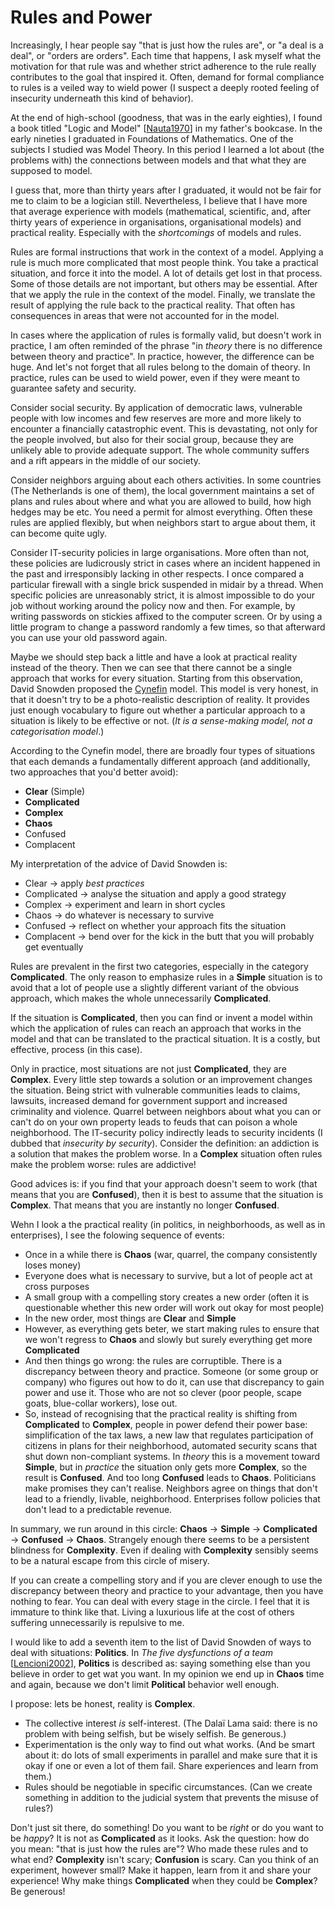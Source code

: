 # Rules and Power

Increasingly, I hear people say "that is just how the rules are", or "a deal is a deal", or "orders are orders". Each time that happens, I ask myself what the motivation for that rule was and whether strict adherence to the rule really contributes to the goal that inspired it. Often, demand for formal compliance to rules is a veiled way to wield power (I suspect a deeply rooted feeling of insecurity underneath this kind of behavior).

At the end of high-school (goodness, that was in the early eighties), I found a book titled "Logic and Model" [[Nauta1970](#!bib@bibliography.json)] in my father's bookcase. In the early nineties I graduated in Foundations of Mathematics. One of the subjects I studied was Model Theory. In this period I learned a lot about (the problems with) the connections between models and that what they are supposed to model.

I guess that, more than thirty years after I graduated, it would not be fair for me to claim to be a logician still. Nevertheless, I believe that I have more that average experience with models (mathematical, scientific, and, after thirty years of experience in organisations, organisational models) and practical reality. Especially with the *shortcomings* of models and rules.

Rules are formal instructions that work in the context of a model. Applying a rule is much more complicated that most people think. You take a practical situation, and force it into the model. A lot of details get lost in that process. Some of those details are not important, but others may be essential. After that we apply the rule in the context of the model. Finally, we translate the result of applying the rule back to the practical reality. That often has consequences in areas that were not accounted for in the model.

In cases where the application of rules is formally valid, but doesn't work in practice, I am often reminded of the phrase "in *theory* there is no difference between theory and practice". In practice, however, the difference can be huge. And let's not forget that all rules belong to the domain of theory. In practice, rules can be used to wield power, even if they were meant to guarantee safety and security.

Consider social security. By application of democratic laws, vulnerable people with low incomes and few reserves are more and more likely to encounter a financially catastrophic event. This is devastating, not only for the people involved, but also for their social group, because they are unlikely able to provide adequate support. The whole community suffers and a rift appears in the middle of our society.

Consider neighbors arguing about each others activities. In some countries (The Netherlands is one of them), the local government maintains a set of plans and rules about where and what you are allowed to build, how high hedges may be etc. You need a permit for almost everything. Often these rules are applied flexibly, but when neighbors start to argue about them, it can become quite ugly.

Consider IT-security policies in large organisations. More often than not, these policies are ludicrously strict in cases where an incident happened in the past and irresponsibly lacking in other respects. I once compared a particular firewall with a single brick suspended in midair by a thread. When specific policies are unreasonably strict, it is almost impossible to do your job without working around the policy now and then. For example, by writing passwords on stickies affixed to the computer screen. Or by using a little program to change a password randomly a few times, so that afterward you can use your old password again.

Maybe we should step back a little and have a look at practical reality instead of the theory. Then we can see that there cannot be a single approach that works for every situation. Starting from this observation, David Snowden proposed the [Cynefin](https://www.youtube.com/watch?v=N7oz366X0-8&t=140s) model. This model is very honest, in that it doesn't try to be a photo-realistic description of reality. It provides just enough vocabulary to figure out whether a particular approach to a situation is likely to be effective or not. (*It is a sense-making model, not a categorisation model*.)

According to the Cynefin model, there are broadly four types of situations that each demands a fundamentally different approach (and additionally, two approaches that you'd better avoid):

* **Clear** (Simple)
* **Complicated**
* **Complex**
* **Chaos**
* Confused
* Complacent

My interpretation of the advice of David Snowden is:

* Clear → apply *best practices*
* Complicated → analyse the situation and apply a good strategy
* Complex → experiment and learn in short cycles
* Chaos → do whatever is necessary to survive
* Confused → reflect on whether your approach fits the situation
* Complacent → bend over for the kick in the butt that you will probably get eventually

Rules are prevalent in the first two categories, especially in the category **Complicated**. The only reason to emphasize rules in a **Simple** situation is to avoid that a lot of people use a slightly different variant of the obvious approach, which makes the whole unnecessarily **Complicated**.

If the situation is **Complicated**, then you can find or invent a model within which the application of rules can reach an approach that works in the model and that can be translated to the practical situation. It is a costly, but effective, process (in this case).

Only in practice, most situations are not just **Complicated**, they are **Complex**. Every little step towards a solution or an improvement changes the situation. Being strict with vulnerable communities leads to claims, lawsuits, increased demand for government support and increased criminality and violence. Quarrel between neighbors about what you can or can't do on your own property leads to feuds that can poison a whole neighborhood. The IT-security policy indirectly leads to security incidents (I dubbed that *insecurity by security*). Consider the definition: an addiction is a solution that makes the problem worse. In a **Complex** situation often rules make the problem worse: rules are addictive!

Good advices is: if you find that your approach doesn't seem to work (that means that you are **Confused**), then it is best to assume that the situation is **Complex**. That means that you are instantly no longer **Confused**.

Wehn I look a the practical reality (in politics, in neighborhoods, as well as in enterprises), I see the folowing sequence of events:

* Once in a while there is **Chaos** (war, quarrel, the company consistently loses money)
* Everyone does what is necessary to survive, but a lot of people act at cross purposes
* A small group with a compelling story creates a new order (often it is questionable whether this new order will work out okay for most people)
* In the new order, most things are **Clear** and **Simple**
* However, as everything gets beter, we start making rules to ensure that we won't regress to **Chaos** and slowly but surely everything get more **Complicated**
* And then things go wrong: the rules are corruptible. There is a discrepancy between theory and practice. Someone (or some group or company) who figures out how to do it, can use that discrepancy to gain power and use it. Those who are not so clever (poor people, scape goats, blue-collar workers), lose out.
* So, instead of recognising that the practical reality is shifting from **Complicated** to **Complex**, people in power defend their power base: simplification of the tax laws, a new law that regulates participation of citizens in plans for their neighborhood, automated security scans that shut down non-compliant systems. In *theory* this is a movement toward **Simple**, but in *practice* the situation only gets more **Complex**, so the result is **Confused**. And too long **Confused** leads to **Chaos**. Politicians make promises they can't realise. Neighbors agree on things that don't lead to a friendly, livable, neighborhood. Enterprises follow policies that don't lead to a predictable revenue.

In summary, we run around in this circle: **Chaos** → **Simple** → **Complicated** → **Confused** → **Chaos**. Strangely enough there seems to be a persistent blindness for **Complexity**. Even if dealing with **Complexity** sensibly seems to be a natural escape from this circle of misery.

If you can create a compelling story and if you are clever enough to use the discrepancy between theory and practice to your advantage, then you have nothing to fear. You can deal with every stage in the circle. I feel that it is immature to think like that. Living a luxurious life at the cost of others suffering unnecessarily is repulsive to me.

I would like to add a seventh item to the list of David Snowden of ways to deal with situations: **Politics**. In *The five dysfunctions of a team* [[Lencioni2002](#!bib@bibliography.json)], **Politics** is described as: saying something else than you believe in order to get wat you want. In my opinion we end up in **Chaos** time and again, because we don't limit **Political** behavior well enough.

I propose: lets be honest, reality is **Complex**.
* The collective interest *is* self-interest. (The Dalaï Lama said: there is no problem with being selfish, but be wisely selfish. Be generous.)
* Experimentation is the only way to find out what works. (And be smart about it: do lots of small experiments in parallel and make sure that it is okay if one or even a lot of them fail. Share experiences and learn from them.)
* Rules should be negotiable in specific circumstances. (Can we create something in addition to the judicial system that prevents the misuse of rules?)

Don't just sit there, do something! Do you want to be *right* or do you want to be *happy*? It is not as **Complicated** as it looks. Ask the question: how do you mean: "that is just how the rules are"? Who made these rules and to what end? **Complexity** isn't scary; **Confusion** is scary. Can you think of an experiment, however small? Make it happen, learn from it and share your experience! Why make things **Complicated** when they could be **Complex**? Be generous!
